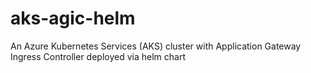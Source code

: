 # aks-agic-helm
An Azure Kubernetes Services (AKS) cluster with Application Gateway Ingress Controller deployed via helm chart
